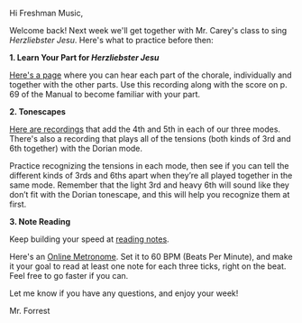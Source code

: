 Hi Freshman Music,

Welcome back! Next week we'll get together with Mr. Carey's class to sing *Herzliebster Jesu*. Here's what to practice before then:



**1. Learn Your Part for *Herzliebster Jesu***

[Here's a page](https://davidforrest.github.io/FR_Music/resources/bach_hj.html) where you can hear each part of the chorale, individually and together with the other parts. Use this recording along with the score on p. 69 of the Manual to become familiar with your part.



**2. Tonescapes**

[Here are recordings](https://davidforrest.github.io/FR_Music/resources/add_4th_5th.html) that add the 4th and 5th in each of our three modes. There's also a recording that plays all of the tensions (both kinds of 3rd and 6th together) with the Dorian mode. 

Practice recognizing the tensions in each mode, then see if you can tell the different kinds of 3rds and 6ths apart when they’re all played together in the same mode. Remember that the light 3rd and heavy 6th will sound like they don’t fit with the Dorian tonescape, and this will help you recognize them at first.



**3. Note Reading**

Keep building your speed at [reading notes](https://davidforrest.github.io/FR_Music/resources/SR_notes.pdf).

Here's an [Online Metronome](https://metronom.us/en/). Set it to 60 BPM (Beats Per Minute), and make it your goal to read at least one note for each three ticks, right on the beat. Feel free to go faster if you can.



Let me know if you have any questions, and enjoy your week!

Mr. Forrest